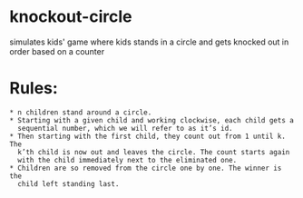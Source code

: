 # **knockout-circle**
simulates kids' game where kids stands in a circle and gets knocked out in order based on a counter

# **Rules:**
    * n children stand around a circle. 
    * Starting with a given child and working clockwise, each child gets a 
      sequential number, which we will refer to as it’s id. 
    * Then starting with the first child, they count out from 1 until k. The 
      k’th child is now out and leaves the circle. The count starts again 
      with the child immediately next to the eliminated one.
    * Children are so removed from the circle one by one. The winner is the 
      child left standing last.
